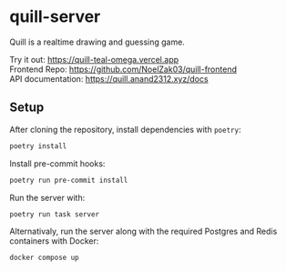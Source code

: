 # quill-server

Quill is a realtime drawing and guessing game.

Try it out: https://quill-teal-omega.vercel.app \
Frontend Repo: https://github.com/NoelZak03/quill-frontend \
API documentation: https://quill.anand2312.xyz/docs 

## Setup

After cloning the repository, install dependencies with `poetry`:
```sh
poetry install
```

Install pre-commit hooks:
```sh
poetry run pre-commit install
```

Run the server with:
```sh
poetry run task server
```

Alternativaly, run the server along with the required Postgres and Redis containers with Docker:
```sh
docker compose up
```
